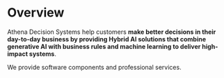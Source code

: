 # Overview

Athena Decision Systems help customers **make better decisions in their day-to-day business by providing Hybrid AI solutions that combine generative AI with business rules and machine learning to deliver high-impact systems**.

We provide software components and professional services.